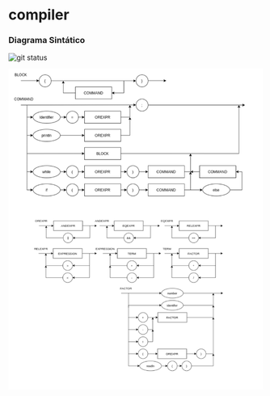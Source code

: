 # compiler

### Diagrama Sintático

![git status](http://3.129.230.99/svg/fontes99/compiler/)

![alt text](DS.png)